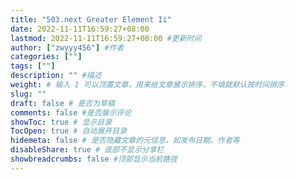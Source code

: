 ```yaml
---
title: "503.next Greater Element Ii"
date: 2022-11-11T16:59:27+08:00
lastmod: 2022-11-11T16:59:27+08:00 #更新时间
author: ["zwyyy456"] #作者
categories: [""]
tags: [""]
description: "" #描述
weight: # 输入 1 可以顶置文章，用来给文章展示排序，不填就默认按时间排序
slug: ""
draft: false # 是否为草稿
comments: false #是否展示评论
showToc: true # 显示目录
TocOpen: true # 自动展开目录
hidemeta: false # 是否隐藏文章的元信息，如发布日期、作者等
disableShare: true # 底部不显示分享栏
showbreadcrumbs: false #顶部显示当前路径
---
```



